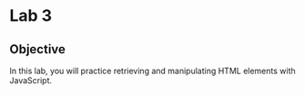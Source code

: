 # Lab 3

## Objective
In this lab, you will practice retrieving and manipulating HTML elements with JavaScript.